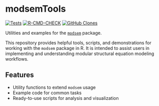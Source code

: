 # modsemTools
[![Tests](https://github.com/Kss2k/modsemTools/actions/workflows/tests.yml/badge.svg)](https://github.com/Kss2k/modsemTools/actions/workflows/tests.yml)
[![R-CMD-CHECK](https://github.com/Kss2k/modsemTools/actions/workflows/checks.yml/badge.svg)](https://github.com/Kss2k/modsemTools/actions/workflows/checks.yml)
[![GitHub Clones](https://img.shields.io/badge/dynamic/json?color=success&label=Clone&query=count&url=https://gist.githubusercontent.com/Kss2k/f2dd3d22af6a9df290c3e4d48da1155b/raw/clone.json&logo=github)](https://github.com/MShawon/github-clone-count-badge)

Utilities and examples for the [`modsem`](https://github.com/Kss2k/modsem) package.

This repository provides helpful tools, scripts, and demonstrations for working with the `modsem` package in R. It is intended to assist users in implementing and understanding modular structural equation modeling workflows.

## Features

- Utility functions to extend `modsem` usage
- Example code for common tasks
- Ready-to-use scripts for analysis and visualization
